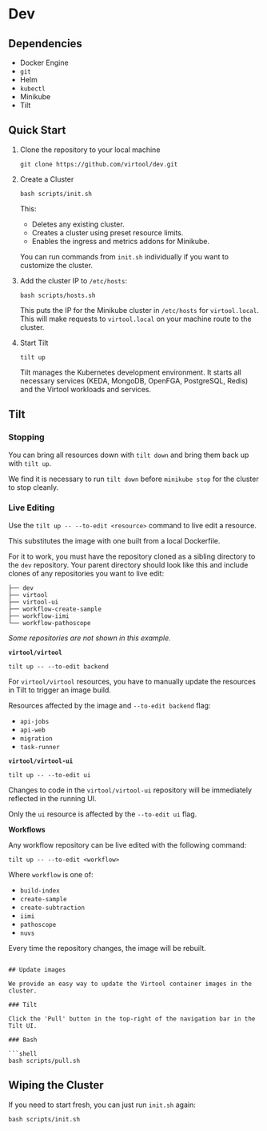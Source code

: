# Dev

## Dependencies

- Docker Engine
- `git`
- Helm
- `kubectl`
- Minikube
- Tilt

## Quick Start

1. Clone the repository to your local machine

   ```
   git clone https://github.com/virtool/dev.git
   ```

2. Create a Cluster

   ```shell
   bash scripts/init.sh
   ```

   This:
   - Deletes any existing cluster.
   - Creates a cluster using preset resource limits.
   - Enables the ingress and metrics addons for Minikube.

   You can run commands from `init.sh` individually if you want to customize the
   cluster.

3. Add the cluster IP to `/etc/hosts`:

   ```shell
   bash scripts/hosts.sh
   ```

   This puts the IP for the Minikube cluster in `/etc/hosts` for `virtool.local`. This
   will make requests to `virtool.local` on your machine route to the cluster.

4. Start Tilt

   ```shell
   tilt up
   ```

   Tilt manages the Kubernetes development environment. It starts all necessary services
   (KEDA, MongoDB, OpenFGA, PostgreSQL, Redis) and the Virtool workloads and services.

## Tilt

### Stopping

You can bring all resources down with `tilt down` and bring them back up with `tilt up`.

We find it is necessary to run `tilt down` before `minikube stop` for the cluster to
stop cleanly.

### Live Editing

Use the `tilt up -- --to-edit <resource>` command to live edit a resource.

This substitutes the image with one built from a local Dockerfile.

For it to work, you must have the repository cloned as a sibling directory to the `dev`
repository. Your parent directory should look like this and include clones of any
repositories you want to live edit:

```
├── dev
├── virtool
├── virtool-ui
├── workflow-create-sample
├── workflow-iimi
└── workflow-pathoscope
```

_Some repositories are not shown in this example._

**`virtool/virtool`**

```shell
tilt up -- --to-edit backend
```

For `virtool/virtool` resources, you have to manually update the resources in Tilt to
trigger an image build.

Resources affected by the image and `--to-edit backend` flag:

- `api-jobs`
- `api-web`
- `migration`
- `task-runner`

**`virtool/virtool-ui`**

```shell
tilt up -- --to-edit ui
```

Changes to code in the `virtool/virtool-ui` repository will be immediately reflected
in the running UI.

Only the `ui` resource is affected by the `--to-edit ui` flag.

**Workflows**

Any workflow repository can be live edited with the following command:

```shell
tilt up -- --to-edit <workflow>
```

Where `workflow` is one of:

- `build-index`
- `create-sample`
- `create-subtraction`
- `iimi`
- `pathoscope`
- `nuvs`

Every time the repository changes, the image will be rebuilt.

````shell

## Update images

We provide an easy way to update the Virtool container images in the cluster.

### Tilt

Click the 'Pull' button in the top-right of the navigation bar in the Tilt UI.

### Bash

```shell
bash scripts/pull.sh
````

## Wiping the Cluster

If you need to start fresh, you can just run `init.sh` again:

```shell
bash scripts/init.sh
```

